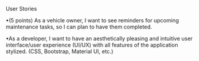 User Stories

<!-- •(7.5 points) As a vehicle owner, I want to be able to add/view/edit/delete any of my vehicles, so I can start to store records and see data. (All CRUD) -->
<!-- •(5 points) As a vehicle owner, I want to be able to record gas fill-ups, so I can see my gas usage data. -->
<!-- •(5 points) As a vehicle owner, I want to be able to record maintenance tasks completed and who performed the maintenance tasks, so I can have that data on record for future use. -->
<!-- •(5 points) As a vehicle owner, I want to disable/enable a vehicle, so I can keep the data I have stored, but not receive reminders about maintenance intervals for that vehicle. -->
<!-- •(10 points) As a vehicle owner, I want to see overall data for all my vehicles on a dashboard with charts, so I can see my personal data. (Using Google Charts) -->

<!-- •(15 points) As a vehicle owner, I want to see local shops on a map and in list form, so I can compare locations and see shop information to help me decide where to have the maintenance performed. (Using google maps api and google places api) -->

<!-- •(7.5 points) As a vehicle owner, I want to see gas stations in my area on a map, so I can easily navigate to a chosen station. -->

•(5 points) As a vehicle owner, I want to see reminders for upcoming maintenance tasks, so I can plan to have them completed.


•As a developer, I want to have an aesthetically pleasing and intuitive user interface/user experience (UI/UX) with all features of the application stylized. (CSS, Bootstrap, Material UI, etc.)
